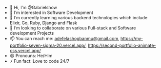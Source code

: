 - 👋 Hi, I’m @Gabrielshow
- 👀 I’m interested in Software Development
- 🌱 I’m currently learning various backend technologies which include Elixir, Go, Ruby, Django and Flask
- 💞️ I’m looking to collaborate on various Full-stack and Software development Projects
- 📫 You can reach me: adefelashogbanmu@gmail.com, https://my-portfolio-seven-sigma-20.vercel.app/, https://second-portfolio-animate-css.vercel.app/
- 😄 Pronouns: He/Him
- ⚡ Fun fact: Love to code 24/7
